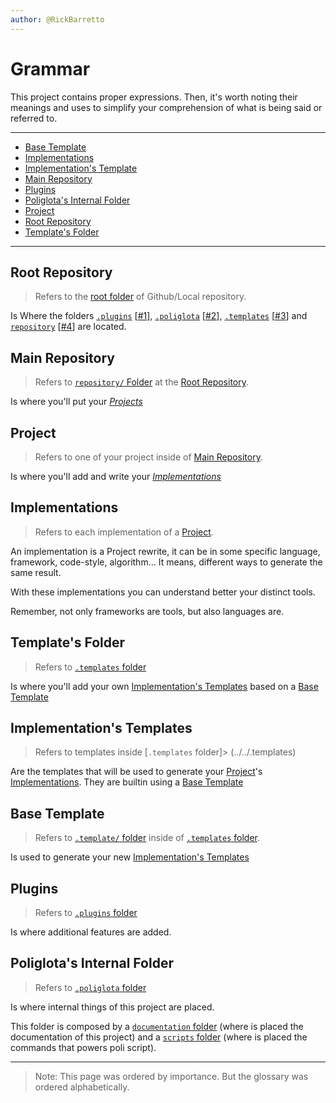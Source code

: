 ```yaml
---
author: @RickBarretto
---
```


# Grammar

This project contains proper expressions.
Then, it's worth noting their meanings and uses
to simplify your comprehension
of what is being said or referred to.

---

- [Base Template](#base-template)
- [Implementations](#implementations)
- [Implementation's Template](#implementations-templates)
- [Main Repository](#main-repository)
- [Plugins](#plugins)
- [Poliglota's Internal Folder](#poliglotas-internal-folder)
- [Project](#project)
- [Root Repository](#root-repository)
- [Template's Folder](#templates-folder)

---

## Root Repository
> Refers to the [root folder](https://github.com/RickBarretto/poliglota/)
of Github/Local repository.

Is Where the folders
[`.plugins`](../../.plugins) [[#1](#plugins)],
[`.poliglota`](../../.poliglota) [[#2](#poliglotas-internal-folder)],
[`.templates`](../../.templates) [[#3](#templates-folder)] and
[`repository`](../../repository) [[#4](#main-repository)]
are located.

## Main Repository
> Refers to [`repository/` Folder](../../repository/)
> at the [Root Repository](#root-repository).

Is where you'll put your *[Projects](#projects)*


## Project
> Refers to one of your project
> inside of [Main Repository](#main-repository).

Is where you'll add and write your *[Implementations](#implementations)*


## Implementations
> Refers to each implementation of a [Project](#project).

An implementation is a Project rewrite, it can be
in some specific language, framework, code-style, algorithm...
It means, different ways to generate the same result.

With these implementations
you can understand better your distinct tools.

Remember, not only frameworks are tools,
but also languages are.


## Template's Folder
> Refers to [`.templates` folder](../../.templates)

Is where you'll add your own
[Implementation's Templates](#implementations-template)
based on a [Base Template](#base-template)

## Implementation's Templates
> Refers to templates inside [`.templates` folder]> (../../.templates)

Are the templates that will be used to generate your
[Project](#project)'s [Implementations](#implementations).
They are builtin using a [Base Template](#base-template)


## Base Template
> Refers to [`.template/` folder](../../.templates/.template)
> inside of [`.templates` folder](../../.templates).

Is used to generate your new
[Implementation's Templates](#implementations-templates)


## Plugins
> Refers to [`.plugins` folder](../../.plugins)

Is where additional features are added.

## Poliglota's Internal Folder
> Refers to [`.poliglota` folder](../../.poliglota)

Is where internal things of this project are placed.

This folder is composed by a
[`documentation` folder](../documentation) (where is
placed the documentation of this project)
and a [`scripts` folder](../scripts) (where is placed
the commands that powers poli script).

---

> Note:
> This page was ordered by importance.
> But the glossary was ordered alphabetically.